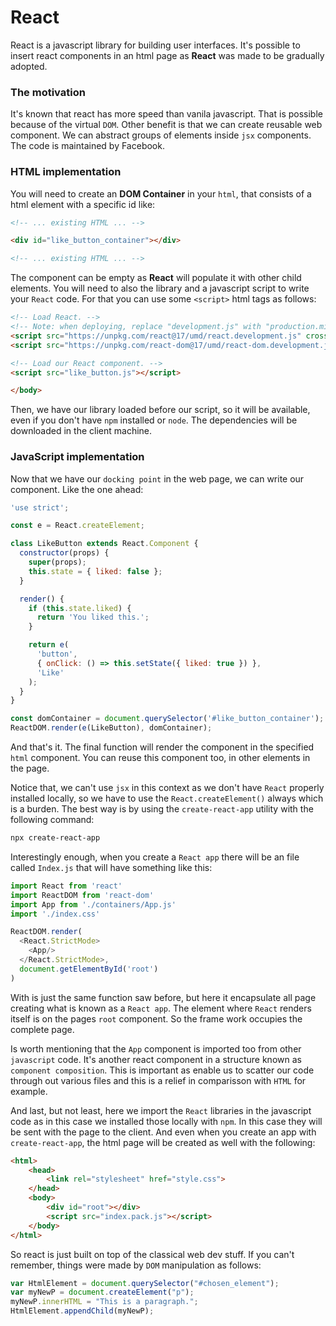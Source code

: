 # React
React is a javascript library for building user interfaces. It's possible to insert react components in an html page as **React** was made to be gradually adopted.

### The motivation
It's known that react has more speed than vanila javascript. That is possible because of the virtual `DOM`. Other benefit is that we can create reusable web component. We can abstract groups of elements inside `jsx` components. The code is maintained by Facebook.

### HTML implementation
You will need to create an **DOM Container** in your `html`, that consists of a html element with a specific id like:

```html
<!-- ... existing HTML ... -->

<div id="like_button_container"></div>

<!-- ... existing HTML ... -->
```

The component can be empty as **React** will populate it with other child elements. You will need to also the library and a javascript script to write your `React` code. For that you can use some `<script>` html tags as follows:

```html
<!-- Load React. -->
<!-- Note: when deploying, replace "development.js" with "production.min.js". -->
<script src="https://unpkg.com/react@17/umd/react.development.js" crossorigin></script>
<script src="https://unpkg.com/react-dom@17/umd/react-dom.development.js" crossorigin></script>

<!-- Load our React component. -->
<script src="like_button.js"></script>

</body>
```
Then, we have our library loaded before our script, so it will be available, even if you don't have `npm` installed or `node`. The dependencies will be downloaded in the client machine.

### JavaScript implementation
Now that we have our `docking point` in the web page, we can write our component. Like the one ahead:

```javascript
'use strict';

const e = React.createElement;

class LikeButton extends React.Component {
  constructor(props) {
    super(props);
    this.state = { liked: false };
  }

  render() {
    if (this.state.liked) {
      return 'You liked this.';
    }

    return e(
      'button',
      { onClick: () => this.setState({ liked: true }) },
      'Like'
    );
  }
}

const domContainer = document.querySelector('#like_button_container');
ReactDOM.render(e(LikeButton), domContainer);
```

And that's it. The final function will render the component in the specified `html` component. You can reuse this component too, in other elements in the page.

Notice that, we can't use `jsx` in this context as we don't have `React` properly installed locally, so we have to use the `React.createElement()` always which is a burden. The best way is by using the `create-react-app` utility with the following command: 

```bash
npx create-react-app
```

Interestingly enough, when you create a `React app` there will be an file called `Index.js` that will have something like this:

```javascript
import React from 'react'
import ReactDOM from 'react-dom'
import App from './containers/App.js'
import './index.css'

ReactDOM.render(
  <React.StrictMode>
    <App/>
  </React.StrictMode>,
  document.getElementById('root')
)
```
With is just the same function saw before, but here it encapsulate all page creating what is known as a `React app`. The element where `React` renders itself is on the pages `root` component. So the frame work occupies the complete page.

Is worth mentioning that the `App` component is imported too from other `javascript` code. It's another react component in a structure known as `component composition`. This is important as enable us to scatter our code through out various files and this is a relief in comparisson with `HTML` for example.

And last, but not least, here we import the `React` libraries in the javascript code as in this case we installed those locally with `npm`. In this case they will be sent with the page to the client. And even when you create an app with `create-react-app`, the html page will be created as well with the following:

```html
<html>
    <head>
        <link rel="stylesheet" href="style.css">
    </head>
    <body>
        <div id="root"></div>
        <script src="index.pack.js"></script>
    </body>
</html>
```
So react is just built on top of the classical web dev stuff. If you can't remember, things were made by `DOM` manipulation as follows:

```javascript
var HtmlElement = document.querySelector("#chosen_element");
var myNewP = document.createElement("p");
myNewP.innerHTML = "This is a paragraph.";
HtmlElement.appendChild(myNewP);
```
